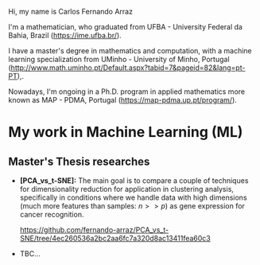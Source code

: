 Hi, my name is Carlos Fernando Arraz

I'm a mathematician, who graduated from UFBA - University Federal da Bahia, Brazil (https://ime.ufba.br/).

I have a master's degree in mathematics and computation, with a machine learning specialization from UMinho - University of Minho, Portugal (http://www.math.uminho.pt/Default.aspx?tabid=7&pageid=82&lang=pt-PT),.

Nowadays, I'm ongoing in a Ph.D. program in applied mathematics more known as MAP - PDMA, Portugal (https://map-pdma.up.pt/program/). 


# My work in Machine Learning (ML)

## Master's Thesis researches

- **[PCA_vs_t-SNE]:** The main goal is to compare a couple of techniques for dimensionality reduction for application in clustering analysis, specifically in conditions where we handle data with high dimensions (much more features than samples: $n >> p$) as gene expression for cancer recognition.
  
  https://github.com/fernando-arraz/PCA_vs_t-SNE/tree/4ec260536a2bc2aa6fc7a320d8ac13411fea60c3

- TBC...
